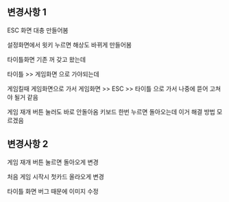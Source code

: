 ## 변경사항 1
ESC 화면 대충 만들어봄

설정화면에서 윗키 누르면 해상도 바뀌게 만들어봄

타이틀화면 기존 꺼 갖고 왔는데

타이틀 >> 게임화면 으로 가야되는데

게임킬때 게임화면으로 가서 게임화면 >> ESC >> 타이틀 으로 가서 나중에 뜯어 고쳐야 될거 같음


게임 재개 버튼 눌러도 바로 안돌아옴 키보드 한번 누르면 돌아오는데 이거 해결 방법 모르겠음

## 변경사항 2
게임 재개 버튼 눌르면 돌아오게 변경

처음 게임 시작시 첫카드 올라오게 변경

타이틀 화면 버그 때문에 이미지 수정